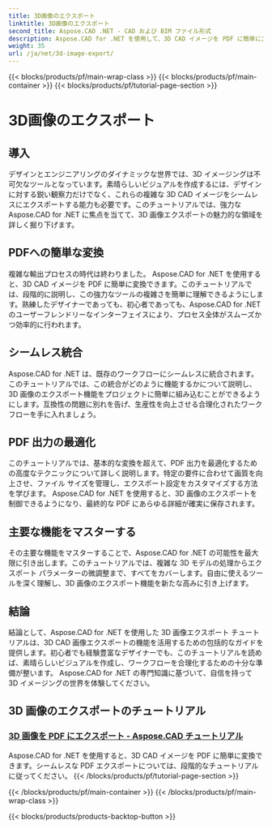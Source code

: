 ```yaml
---
title: 3D画像のエクスポート
linktitle: 3D画像のエクスポート
second_title: Aspose.CAD .NET - CAD および BIM ファイル形式
description: Aspose.CAD for .NET を使用して、3D CAD イメージを PDF に簡単にエクスポートします。シームレスな PDF 変換については、チュートリアルに従ってください。効率的な 3D 画像のエクスポート手法を学びます。
weight: 35
url: /ja/net/3d-image-export/
---
```


{{< blocks/products/pf/main-wrap-class >}}
{{< blocks/products/pf/main-container >}}
{{< blocks/products/pf/tutorial-page-section >}}

# 3D画像のエクスポート


## 導入

デザインとエンジニアリングのダイナミックな世界では、3D イメージングは不可欠なツールとなっています。素晴らしいビジュアルを作成するには、デザインに対する鋭い観察力だけでなく、これらの複雑な 3D CAD イメージをシームレスにエクスポートする能力も必要です。このチュートリアルでは、強力な Aspose.CAD for .NET に焦点を当てて、3D 画像エクスポートの魅力的な領域を詳しく掘り下げます。

## PDFへの簡単な変換

複雑な輸出プロセスの時代は終わりました。 Aspose.CAD for .NET を使用すると、3D CAD イメージを PDF に簡単に変換できます。このチュートリアルでは、段階的に説明し、この強力なツールの複雑さを簡単に理解できるようにします。熟練したデザイナーであっても、初心者であっても、Aspose.CAD for .NET のユーザーフレンドリーなインターフェイスにより、プロセス全体がスムーズかつ効率的に行われます。

## シームレス統合

Aspose.CAD for .NET は、既存のワークフローにシームレスに統合されます。このチュートリアルでは、この統合がどのように機能するかについて説明し、3D 画像のエクスポート機能をプロジェクトに簡単に組み込むことができるようにします。互換性の問題に別れを告げ、生産性を向上させる合理化されたワークフローを手に入れましょう。

## PDF 出力の最適化

このチュートリアルでは、基本的な変換を超えて、PDF 出力を最適化するための高度なテクニックについて詳しく説明します。特定の要件に合わせて画質を向上させ、ファイル サイズを管理し、エクスポート設定をカスタマイズする方法を学びます。 Aspose.CAD for .NET を使用すると、3D 画像のエクスポートを制御できるようになり、最終的な PDF にあらゆる詳細が確実に保存されます。

## 主要な機能をマスターする

その主要な機能をマスターすることで、Aspose.CAD for .NET の可能性を最大限に引き出します。このチュートリアルでは、複雑な 3D モデルの処理からエクスポート パラメーターの微調整まで、すべてをカバーします。自由に使えるツールを深く理解し、3D 画像のエクスポート機能を新たな高みに引き上げます。

## 結論

結論として、Aspose.CAD for .NET を使用した 3D 画像エクスポート チュートリアルは、3D CAD 画像エクスポートの機能を活用するための包括的なガイドを提供します。初心者でも経験豊富なデザイナーでも、このチュートリアルを読めば、素晴らしいビジュアルを作成し、ワークフローを合理化するための十分な準備が整います。 Aspose.CAD for .NET の専門知識に基づいて、自信を持って 3D イメージングの世界を体験してください。
## 3D 画像のエクスポートのチュートリアル
### [3D 画像を PDF にエクスポート - Aspose.CAD チュートリアル](./exporting-3d-images-to-pdf/)
Aspose.CAD for .NET を使用すると、3D CAD イメージを PDF に簡単に変換できます。シームレスな PDF エクスポートについては、段階的なチュートリアルに従ってください。
{{< /blocks/products/pf/tutorial-page-section >}}

{{< /blocks/products/pf/main-container >}}
{{< /blocks/products/pf/main-wrap-class >}}

{{< blocks/products/products-backtop-button >}}
